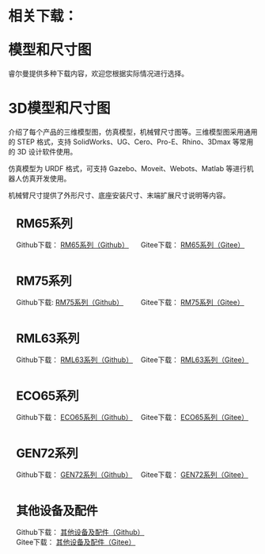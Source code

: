 # <p class="hidden">相关下载：</p>模型和尺寸图

睿尔曼提供多种下载内容，欢迎您根据实际情况进行选择。

<h1 class='h1Style'>3D模型和尺寸图</h1>

<p>
介绍了每个产品的三维模型图，仿真模型，机械臂尺寸图等。三维模型图采用通用的 STEP 格式，支持 SolidWorks、UG、Cero、Pro-E、Rhino、3Dmax 等常用的 3D 设计软件使用。
</p>
<p>
仿真模型为 URDF 格式，可支持 Gazebo、Moveit、Webots、Matlab 等进行机器人仿真开发使用。
</p>
<p>
机械臂尺寸提供了外形尺寸、底座安装尺寸、末端扩展尺寸说明等内容。
</p>
<div class="wrap">
    <div class="d-flex">
        <div class="wrap-item1">
            <h2>RM65系列</h2>
            <div class="d-flex flex-h-start flex-v-center">
                <p>Github下载： <a href="https://github.com/RealManRobot/rm_models/tree/main/RM65" target="_blank">RM65系列（Github）</a></p>
                <p>Gitee下载： <a href="https://gitee.com/RealManRobot/rm_models/tree/main/RM65" target="_blank">RM65系列（Gitee）</a></p>
            </div>
        </div>
    </div>
</div>
<div class="wrap">
    <div class="d-flex">
        <div class="wrap-item1">
            <h2>RM75系列</h2>
            <div class="d-flex flex-h-start flex-v-center">
                <p>Github下载: <a href="https://github.com/RealManRobot/rm_models/tree/main/RM75" target="_blank">RM75系列（Github）</a></p>
                <p>Gitee下载： <a href="https://gitee.com/RealManRobot/rm_models/tree/main/RM75" target="_blank">RM75系列（Gitee）</a></p>
            </div>
        </div>
    </div>
</div>
<div class="wrap">
    <div class="d-flex">
        <div class="wrap-item1">
            <h2>RML63系列</h2>
            <div class="d-flex flex-h-start flex-v-center">
                <p>Github下载： <a href="https://github.com/RealManRobot/rm_models/tree/main/RML63" target="_blank">RML63系列（Github）</a></p>
                <p>Gitee下载： <a href="https://gitee.com/RealManRobot/rm_models/tree/main/RML63" target="_blank">RML63系列（Gitee）</a></p>
            </div>
        </div>
    </div>
</div>
<div class="wrap">
    <div class="d-flex">
        <div class="wrap-item1">
            <h2>ECO65系列</h2>
            <div class="d-flex flex-h-start flex-v-center">
                <p>Github下载： <a href="https://github.com/RealManRobot/rm_models/tree/main/ECO65" target="_blank">ECO65系列（Github）</a></p>
                <p>Gitee下载： <a href="https://gitee.com/RealManRobot/rm_models/tree/main/ECO65" target="_blank">ECO65系列（Gitee）</a></p>
            </div>
        </div>
    </div>
</div>

<div class="wrap">
    <div class="d-flex">
        <div class="wrap-item1">
            <h2>GEN72系列</h2>
            <div class="d-flex flex-h-start flex-v-center">
            <p>Github下载： <a href="https://github.com/RealManRobot/rm_models/tree/main/GEN72" target="_blank">GEN72系列（Github）</a></p>
            <p>Gitee下载： <a href="https://gitee.com/RealManRobot/rm_models/tree/main/GEN72" target="_blank">GEN72系列（Gitee）</a></p>
            </div>
        </div>
    </div>
</div>

<div class="wrap">
    <div class="d-flex w-100">
        <div class="wrap-item1">
            <h2>其他设备及配件</h2>
            <div class="w-100 d-flex flex-h-start flex-v-center ">
                <p>Github下载： <a href="https://github.com/RealManRobot/rm_models/tree/main/thirdparty" target="_blank">其他设备及配件（Github）</a></p>
                <p>Gitee下载： <a href="https://gitee.com/RealManRobot/rm_models/tree/main/thirdparty" target="_blank">其他设备及配件（Gitee）</a></p>
            </div>
        </div>
    </div>
</div>

<style>
.w-100{
    width:100%;
}

.wrap{
    position:relative;
    width:100%;
    border-radius: 8px;
    background-color:var(--vp-c-bg-alt);
    margin:16px 0;
    padding:16px;
    font-size: var(--vp-custom-block-font-size);
}
.d-flex{
    display:flex;
    flex-wrap:wrap;
}
.flex-h-start{
    justify-content: flex-start;
}
.flex-v-center{
  align-items: center;
}
.wrap-item1{
     width:100%;
}

.wrap-item1 h2{
    font-size:24px !important;
    line-height:32px !important;
    letter-spacing: -0.02em !important;
    height:32px !important;
    margin:0 0 16px 0 !important;
    border-top:none !important;
    padding-top:0 !important;
}
.wrap-item1 p{
    margin:0 !important;
    color:var(--vp-c-text-2) !important;
    width:auto;
    min-width:50%;
}
.wrap-item1 p:nth-of-type(1){
    color:var(--vp-c-text-1) !important;
    margin: 0 !important;
}
.wrap-item1 p:nth-of-type(2){
    color:var(--vp-c-text-1) !important;
    margin: 0 !important;
}
.wrap-item2 p{
    width:100%;
    text-align:center;
    color:var(--vp-c-text-2) !important;
}
</style>

